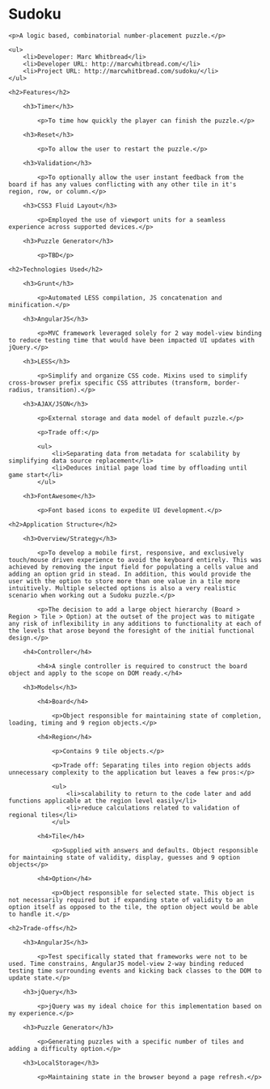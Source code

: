 <h1>Sudoku</h1>

	<p>A logic based, combinatorial number-placement puzzle.</p>
	
	<ul>
		<li>Developer: Marc Whitbread</li>
		<li>Developer URL: http://marcwhitbread.com/</li>
		<li>Project URL: http://marcwhitbread.com/sudoku/</li>
	</ul>
	
	<h2>Features</h2>
	
		<h3>Timer</h3>
	
			<p>To time how quickly the player can finish the puzzle.</p>
	
		<h3>Reset</h3>
	
			<p>To allow the user to restart the puzzle.</p>
	
		<h3>Validation</h3>
	
			<p>To optionally allow the user instant feedback from the board if has any values conflicting with any other tile in it's region, row, or column.</p>
		
		<h3>CSS3 Fluid Layout</h3>
	
			<p>Employed the use of viewport units for a seamless experience across supported devices.</p>
			
		<h3>Puzzle Generator</h3>
		
			<p>TBD</p>

	<h2>Technologies Used</h2>
		
		<h3>Grunt</h3>
		
			<p>Automated LESS compilation, JS concatenation and minification.</p>
		
		<h3>AngularJS</h3>
		
			<p>MVC framework leveraged solely for 2 way model-view binding to reduce testing time that would have been impacted UI updates with jQuery.</p>
		
		<h3>LESS</h3>
		
			<p>Simplify and organize CSS code. Mixins used to simplify cross-browser prefix specific CSS attributes (transform, border-radius, transition).</p>
			
		<h3>AJAX/JSON</h3>
		
			<p>External storage and data model of default puzzle.</p>
			
			<p>Trade off:</p>
			
			<ul>
				<li>Separating data from metadata for scalability by simplifying data source replacement</li>
				<li>Deduces initial page load time by offloading until game start</li>
			</ul>
			
		<h3>FontAwesome</h3>
		
			<p>Font based icons to expedite UI development.</p>

	<h2>Application Structure</h2>
		
		<h3>Overview/Strategy</h3>
		
			<p>To develop a mobile first, responsive, and exclusively touch/mouse driven experience to avoid the keyboard entirely. This was achieved by removing the input field for populating a cells value and adding an option grid in stead. In addition, this would provide the user with the option to store more than one value in a tile more intuitively. Multiple selected options is also a very realistic scenario when working out a Sudoku puzzle.</p>
			
			<p>The decision to add a large object hierarchy (Board > Region > Tile > Option) at the outset of the project was to mitigate any risk of inflexibility in any additions to functionality at each of the levels that arose beyond the foresight of the initial functional design.</p>
		
		<h4>Controller</h4>
		
			<h4>A single controller is required to construct the board object and apply to the scope on DOM ready.</h4>
		
		<h3>Models</h3>

			<h4>Board</h4>
			
				<p>Object responsible for maintaining state of completion, loading, timing and 9 region objects.</p>

			<h4>Region</h4>
			
				<p>Contains 9 tile objects.</p>
			
				<p>Trade off: Separating tiles into region objects adds unnecessary complexity to the application but leaves a few pros:</p>
			
				<ul>
					<li>scalability to return to the code later and add functions applicable at the region level easily</li>
					<li>reduce calculations related to validation of regional tiles</li>
				</ul>
			
			<h4>Tile</h4>
			
				<p>Supplied with answers and defaults. Object responsible for maintaining state of validity, display, guesses and 9 option objects</p>
			
			<h4>Option</h4>
			
				<p>Object responsible for selected state. This object is not necessarily required but if expanding state of validity to an option itself as opposed to the tile, the option object would be able to handle it.</p>
				
	<h2>Trade-offs</h2>
		
		<h3>AngularJS</h3>
		
			<p>Test specifically stated that frameworks were not to be used. Time constrains, AngularJS model-view 2-way binding reduced testing time surrounding events and kicking back classes to the DOM to update state.</p>
			
		<h3>jQuery</h3>
		
			<p>jQuery was my ideal choice for this implementation based on my experience.</p>
			
		<h3>Puzzle Generator</h3>
		
			<p>Generating puzzles with a specific number of tiles and adding a difficulty option.</p>
			
		<h3>LocalStorage</h3>
		
			<p>Maintaining state in the browser beyond a page refresh.</p>